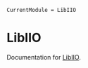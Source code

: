 ```@meta
CurrentModule = LibIIO
```

# LibIIO

Documentation for [LibIIO](https://github.com/tachawkes/LibIIO.jl).

